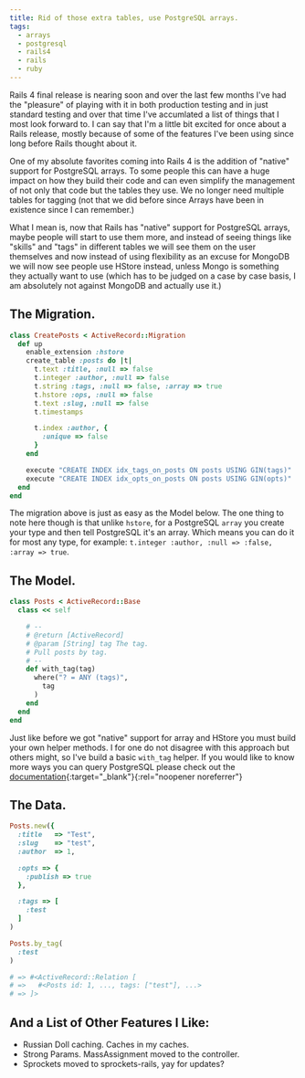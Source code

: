 ```yaml
---
title: Rid of those extra tables, use PostgreSQL arrays.
tags:
  - arrays
  - postgresql
  - rails4
  - rails
  - ruby
---
```


Rails 4 final release is nearing soon and over the last few months I've had the "pleasure" of playing with it in both production testing and in just standard testing and over that time I've accumlated a list of things that I most look forward to. I can say that I'm a little bit excited for once about a Rails release, mostly because of some of the features I've been using since long before Rails thought about it.

One of my absolute favorites coming into Rails 4 is the addition of "native" support for PostgreSQL arrays. To some people this can have a huge impact on how they build their code and can even simplify the management of not only that code but the tables they use. We no longer need multiple tables for tagging (not that we did before since Arrays have been in existence since I can remember.)

What I mean is, now that Rails has "native" support for PostgreSQL arrays, maybe people will start to use them more, and instead of seeing things like "skills" and "tags" in different tables we will see them on the user themselves and now instead of using flexibility as an excuse for MongoDB we will now see people use HStore instead, unless Mongo is something they actually want to use (which has to be judged on a case by case basis, I am absolutely not against MongoDB and actually use it.)

## The Migration.

```ruby
class CreatePosts < ActiveRecord::Migration
  def up
    enable_extension :hstore
    create_table :posts do |t|
      t.text :title, :null => false
      t.integer :author, :null => false
      t.string :tags, :null => false, :array => true
      t.hstore :ops, :null => false
      t.text :slug, :null => false
      t.timestamps

      t.index :author, {
        :unique => false
      }
    end

    execute "CREATE INDEX idx_tags_on_posts ON posts USING GIN(tags)"
    execute "CREATE INDEX idx_opts_on_posts ON posts USING GIN(opts)"
  end
end
```

The migration above is just as easy as the Model below. The one thing to note here though is that unlike `hstore`, for a PostgreSQL `array` you create your type and then tell PostgreSQL it's an array. Which means you can do it for most any type, for example: `t.integer :author, :null => :false, :array => true`.

## The Model.

```ruby
class Posts < ActiveRecord::Base
  class << self

    # --
    # @return [ActiveRecord]
    # @param [String] tag The tag.
    # Pull posts by tag.
    # --
    def with_tag(tag)
      where("? = ANY (tags)",
        tag
      )
    end
  end
end
```

Just like before we got "native" support for array and HStore you must build your own helper methods. I for one do not disagree with this approach but others might, so I've build a basic `with_tag` helper. If you would like to know more ways you can query PostgreSQL please check out the [documentation](https://www.postgresql.org/docs/9.2/static/arrays.html){:target="_blank"}{:rel="noopener noreferrer"}

## The Data.

```ruby
Posts.new({
  :title   => "Test",
  :slug    => "test",
  :author  => 1,

  :opts => {
    :publish => true
  },

  :tags => [
    :test
  ]
)
```

```ruby
Posts.by_tag(
  :test
)

# => #<ActiveRecord::Relation [
# =>   #<Posts id: 1, ..., tags: ["test"], ...>
# => ]>
```

## And a List of Other Features I Like:

*   Russian Doll caching. Caches in my caches.
*   Strong Params. MassAssignment moved to the controller.
*   Sprockets moved to sprockets-rails, yay for updates?
